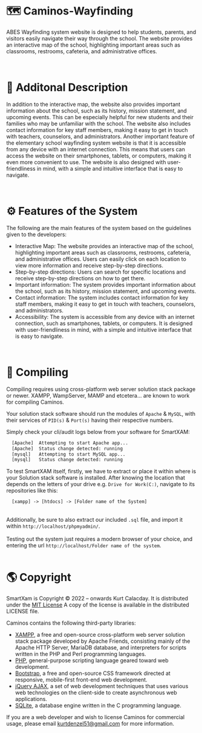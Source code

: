 # <h1 align="left"> 🗺 Caminos-Wayfinding </h1>
ABES Wayfinding system website is designed to help students, parents, and visitors easily navigate their way through the school. The website provides an interactive map of the school, highlighting important areas such as classrooms, restrooms, cafeteria, and administrative offices.

<br>

# 📄 Additonal Description
In addition to the interactive map, the website also provides important information about the school, such as its history, mission statement, and upcoming events. This can be especially helpful for new students and their families who may be unfamiliar with the school. The website also includes contact information for key staff members, making it easy to get in touch with teachers, counselors, and administrators. Another important feature of the elementary school wayfinding system website is that it is accessible from any device with an internet connection. This means that users can access the website on their smartphones, tablets, or computers, making it even more convenient to use. The website is also designed with user-friendliness in mind, with a simple and intuitive interface that is easy to navigate.

<br>

# ⚙ Features of the System
The following are the main features of the system based on the guidelines given to the developers:

- Interactive Map: The website provides an interactive map of the school, highlighting important areas such as classrooms, restrooms, cafeteria, and administrative offices. Users can easily click on each location to view more information and receive step-by-step directions.
- Step-by-step directions: Users can search for specific locations and receive step-by-step directions on how to get there.
- Important information: The system provides important information about the school, such as its history, mission statement, and upcoming events.
- Contact information: The system includes contact information for key staff members, making it easy to get in touch with teachers, counselors, and administrators.
- Accessibility: The system is accessible from any device with an internet connection, such as smartphones, tablets, or computers. It is designed with user-friendliness in mind, with a simple and intuitive interface that is easy to navigate.

<br>

# 🎢 Compiling
Compiling requires using cross-platform web server solution stack package or newer. XAMPP, WampServer, MAMP and etcetera... are known to work for compiling Caminos.

Your solution stack software should run the modules of ```Apache``` & ```MySQL```, with their services of ```PID(s)``` & ```Port(s)``` having their respective numbers.

 Simply check your cli/audit logs below from your software for SmartXAM:

```txt
  [Apache] 	Attempting to start Apache app...
  [Apache] 	Status change detected: running
  [mysql] 	Attempting to start MySQL app...
  [mysql] 	Status change detected: running
```
To test SmartXAM itself, firstly, we have to extract or place it within where is your Solution stack software is installed. After knowing the location that depends on the letters of your drive e.g. ```Drive for Work(C:)```, navigate to its repositories like this:
```txt
  [xampp] -> [htdocs] -> [Folder name of the System]
```

<br >
Additionally, be sure to also extract our included <code>.sql</code> file, and import it within <code>http://localhost/phpmyadmin/</code>.

<br>
<br>
Testing out the system just requires a modern browser of your choice, and entering the url <code>http://localhost/Folder name of the system</code>.

<br>
<br>

# 🌎 Copyright
SmartXam is Copyright © 2022 – onwards Kurt Calacday. It is distributed under the <a href="https://opensource.org/licenses/MIT">MIT License</a> A copy of the license is available in the distributed LICENSE file.

Caminos contains the following third-party libraries:
- <a href="https://www.apachefriends.org/">XAMPP</a>,  a free and open-source cross-platform web server solution stack package developed by Apache Friends, consisting mainly of the Apache HTTP Server, MariaDB database, and interpreters for scripts written in the PHP and Perl programming languages.
- <a href="https://www.php.net/">PHP</a>,  general-purpose scripting language geared toward web development.
- <a href="https://getbootstrap.com/">Bootstrap</a>,  a free and open-source CSS framework directed at responsive, mobile-first front-end web development.
- <a href="https://api.jquery.com/jquery.ajax/">jQuery AJAX</a>, a set of web development techniques that uses various web technologies on the client-side to create asynchronous web applications.
- <a href="https://www.sqlite.org/">SQLite</a>, a database engine written in the C programming language.

If you are a web developer and wish to license Caminos for commercial usage, please email kurtdenzel51@gmail.com for more information.
